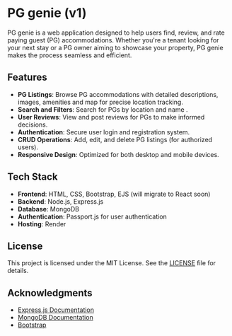 
# PG genie (v1)

PG genie is a web application designed to help users find, review, and rate paying guest (PG) accommodations. Whether you're a tenant looking for your next stay or a PG owner aiming to showcase your property, PG genie makes the process seamless and efficient.

## Features

- **PG Listings**: Browse PG accommodations with detailed descriptions, images, amenities and map for precise location tracking.
- **Search and Filters**: Search for PGs by location and name .
- **User Reviews**: View and post reviews for PGs to make informed decisions.
- **Authentication**: Secure user login and registration system.
- **CRUD Operations**: Add, edit, and delete PG listings (for authorized users).
- **Responsive Design**: Optimized for both desktop and mobile devices.

## Tech Stack

- **Frontend**: HTML, CSS, Bootstrap, EJS (will migrate to React soon)
- **Backend**: Node.js, Express.js
- **Database**: MongoDB
- **Authentication**: Passport.js for user authentication
- **Hosting**: Render

## License

This project is licensed under the MIT License. See the [LICENSE](LICENSE) file for details.

## Acknowledgments

- [Express.js Documentation](https://expressjs.com/)
- [MongoDB Documentation](https://www.mongodb.com/docs/)
- [Bootstrap](https://getbootstrap.com/)
